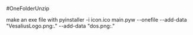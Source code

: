 #OneFolderUnzip

make an exe file with
pyinstaller -i icon.ico main.pyw --onefile --add-data "VesaliusLogo.png:." --add-data "dos.png:."
